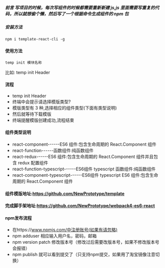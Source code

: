 ##### 前言 写项目的时候，每次写组件的时候都需要重新新建 js,js 里面需要写重复的代码，所以就想偷个懒，然后写了一个根据命令生成组件的 npm 包

##### 安装方法

```
npm i template-react-cli -g
```

#### 使用方法

```
temp init 模块名称
```

比如: temp init Header

#### 流程

- temp init Header
- 终端中会提示请选择模版类型?
- 模版类型有 3 种,选择相应的组件类型(下面有类型说明)
- 然后就等待下载模版
- 终端提醒模版创建成功,流程结束

#### 组件类型说明

- react-component------ES6 组件:包含生命周期的 React.Component 组件
- react-function------函数组件:纯函数组件
- react-redux------ES6 组件:包含生命周期的 React.Component 组件并且包含 redux 配置组件
- react-function-typescript------ES6组件   typescript 函数组件:纯函数组件
- react-component-typescript------ES6组件  typescript ES6 组件:包含生命周期的 React.Component 组件

#### 组件模版地址:https://github.com/NewPrototype/template 
#### 完成脚手架地址:https://github.com/NewPrototype/webpack4-es6-react

#### npm发布流程

- 在https://www.npmjs.com/中注册账号(如果有请忽略)
- npm adduser 相应输入用户名，密码，邮箱
- npm version patch 修改版本号（修改过后需要改版本号，如果不修改版本号会报错）
- npm publish 就可以看到提交了（只支持npm提交，如果用了淘宝镜像注意切换）





